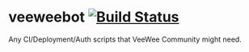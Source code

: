 veeweebot [![Build Status](https://secure.travis-ci.org/veewee-community/veeweebot.png?branch=master)](https://travis-ci.org/veewee-community/veeweebot)
=========

Any CI/Deployment/Auth scripts that VeeWee Community might need.